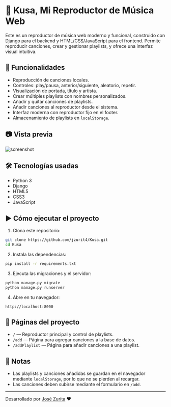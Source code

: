 # 🎵 Kusa, Mi Reproductor de Música Web

Este es un reproductor de música web moderno y funcional, construido con Django para el backend y HTML/CSS/JavaScript para el frontend. Permite reproducir canciones, crear y gestionar playlists, y ofrece una interfaz visual intuitiva.

## 🚀 Funcionalidades

- Reproducción de canciones locales.
- Controles: play/pausa, anterior/siguiente, aleatorio, repetir.
- Visualización de portada, título y artista.
- Crear múltiples playlists con nombres personalizados.
- Añadir y quitar canciones de playlists.
- Añadir canciones al reproductor desde el sistema.
- Interfaz moderna con reproductor fijo en el footer.
- Almacenamiento de playlists en `localStorage`.

## 📷 Vista previa

![screenshot](https://i.imgur.com/E9KFTM5.png)

## 🛠️ Tecnologías usadas

- Python 3
- Django
- HTML5
- CSS3
- JavaScript

## ▶️ Cómo ejecutar el proyecto

1. Clona este repositorio:

```bash
git clone https://github.com/jzurit4/Kusa.git
cd Kusa
```

2. Instala las dependencias:

```bash
pip install -r requirements.txt
```

3. Ejecuta las migraciones y el servidor:

```bash
python manage.py migrate
python manage.py runserver
```

4. Abre en tu navegador:

```
http://localhost:8000
```

## 📁 Páginas del proyecto

- `/` — Reproductor principal y control de playlists.
- `/add` — Página para agregar canciones a la base de datos.
- `/addPlaylist` — Página para añadir canciones a una playlist.

## 🧠 Notas

- Las playlists y canciones añadidas se guardan en el navegador mediante `localStorage`, por lo que no se pierden al recargar.
- Las canciones deben subirse mediante el formulario en `/add`.

---

Desarrollado por [José Zurita](https://github.com/jzurit4/) ❤️
